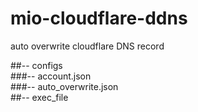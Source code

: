 # mio-cloudflare-ddns
auto overwrite cloudflare DNS record  

##-- configs  
  ###-- account.json  
  ###-- auto_overwrite.json  
##-- exec_file  
